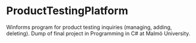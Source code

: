 # ProductTestingPlatform
Winforms program for product testing inquiries (managing, adding, deleting). Dump of final project in Programming in C# at Malmö University. 
